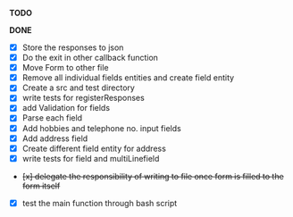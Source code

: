 **TODO**

**DONE**

- [x] Store the responses to json
- [x] Do the exit in other callback function
- [x] Move Form to other file
- [x] Remove all individual fields entities and create field entity
- [x] Create a src and test directory
- [x] write tests for registerResponses
- [x] add Validation for fields
- [x] Parse each field
- [x] Add hobbies and telephone no. input fields
- [x] Add address field
- [x] Create different field entity for address 
- [x] write tests for field and multiLinefield
- ~~[x] delegate the responsibility of writing to file once form is filled to the form itself~~
- [x] test the main function through bash script
